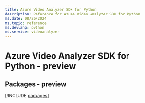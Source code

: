 ```yaml
---
title: Azure Video Analyzer SDK for Python
description: Reference for Azure Video Analyzer SDK for Python
ms.date: 08/26/2024
ms.topic: reference
ms.devlang: python
ms.service: videoanalyzer
---
```

# Azure Video Analyzer SDK for Python - preview
## Packages - preview
[!INCLUDE [packages](video-analyzer-index.md)]